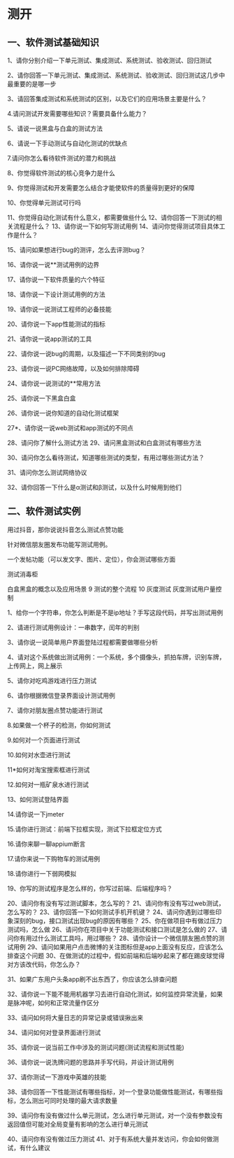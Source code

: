 # 测开

## 一、软件测试基础知识
1、请你分别介绍一下单元测试、集成测试、系统测试、验收测试、回归测试

2、请你回答一下单元测试、集成测试、系统测试、验收测试、回归测试这几步中最重要的是哪一步

3、请回答集成测试和系统测试的区别，以及它们的应用场景主要是什么？

4.请问测试开发需要哪些知识？需要具备什么能力？

5、请说一说黑盒与白盒的测试方法

6、请说一下手动测试与自动化测试的优缺点

7.请问你怎么看待软件测试的潜力和挑战

8、你觉得软件测试的核心竞争力是什么

9、你觉得测试和开发需要怎么结合才能使软件的质量得到更好的保障

10、你觉得单元测试可行吗

11、你觉得自动化测试有什么意义，都需要做些什么
12、请你回答一下测试的相关流程是什么？
13、请你说一下如何写测试用例
14、请问你觉得测试项目具体工作是什么？

15、请问如果想进行bug的测评，怎么去评测bug？

16、请你说一说**测试用例的边界

17、请你说一下软件质量的六个特征

18、请你说一下设计测试用例的方法

19、请你说一说测试工程师的必备技能

20、请你说一下app性能测试的指标

21、请你说一说app测试的工具

22、请你说一说bug的周期，以及描述一下不同类别的bug

23、请你说一说PC网络故障，以及如何排除障碍

24、请你说一说测试的**常用方法

25、请你说一下黑盒白盒

26、请你说一说你知道的自动化测试框架

27*、请你说一说web测试和app测试的不同点

28、请问你了解什么测试方法
29、请问黑盒测试和白盒测试有哪些方法

30、请问你怎么看待测试，知道哪些测试的类型，有用过哪些测试方法？

31、请问你怎么测试网络协议

32、请你回答一下什么是α测试和β测试，以及什么时候用到他们

## 二、软件测试实例

用过抖音，那你说说抖音怎么测试点赞功能

针对微信朋友圈发布功能写测试用例。

一个发帖功能（可以发文字、图片、定位），你会测试哪些方面

测试消毒柜

白盒黑盒的概念以及应用场景
9 测试的整个流程
10 灰度测试 灰度测试用户量控制

1、给你一个字符串，你怎么判断是不是ip地址？手写这段代码，并写出测试用例

2、请进行测试用例设计：一串数字，闰年的判别

3、请你说一说简单用户界面登陆过程都需要做哪些分析

4、请对这个系统做出测试用例：一个系统，多个摄像头，抓拍车牌，识别车牌，上传网上，网上展示

5、请你对吃鸡游戏进行压力测试

6、请你根据微信登录界面设计测试用例

7、请你对朋友圈点赞功能进行测试

8.如果做一个杯子的检测，你如何测试

9.如何对一个页面进行测试

10.如何对水壶进行测试

11*如何对淘宝搜索框进行测试

12.如何对一瓶矿泉水进行测试

13、如何测试登陆界面

14.请你说一下jmeter

15.请你进行测试：前端下拉框实现，测试下拉框定位方式

16.请你来聊一聊appium断言

17.请你来说一下购物车的测试用例

18.请你进行一下弱网模拟

19、你写的测试程序是怎么样的，你写过前端、后端程序吗？

20、请问你有没有写过测试脚本，怎么写的？
21、请问你有没有写过web测试，怎么写的？
23、请你回答一下如何测试手机开机键？
24、请问你遇到过哪些印象深刻的bug，接口测试出现bug的原因有哪些？
25、你在做项目中有做过压力测试吗，怎么做
26、请问你在项目中关于功能测试和接口测试是怎么做的
27、请问你有用过什么测试工具吗，用过哪些？
28、请你设计一个微信朋友圈点赞的测试用例
29、请问如果用户点击微博的关注图标但是app上面没有反应，应该怎么排查这个问题
30、在做测试的过程中，假如前端和后端吵起来了都在踢皮球觉得对方该改代码，你怎么办？

31、如果广东用户头条app刷不出东西了，你应该怎么排查问题

32、请你说一下能不能用机器学习去进行自动化测试，如何监控异常流量，如果是脉冲呢，如何和正常流量作区分

33、请问如何将大量日志的异常记录或错误揪出来

34、请问如何对登录界面进行测试

35、请你说一说当前工作中涉及的测试问题(测试流程和测试性能)

36、请你说一说洗牌问题的思路并手写代码，并设计测试用例

37、请你测试一下游戏中英雄的技能

38、请你回答一下性能测试有哪些指标，对一个登录功能做性能测试，有哪些指标，怎么测出可同时处理的最大请求数量

39、请问你有没有做过什么单元测试，怎么进行单元测试，对一个没有参数没有返回值但可能对全局变量有影响的怎么进行单元测试

40、请问你有没有做过压力测试
41、对于有系统大量并发访问，你会如何做测试，有什么建议